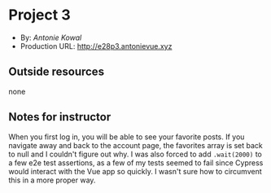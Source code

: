 # Project 3
+ By: *Antonie Kowal*
+ Production URL: <http://e28p3.antonievue.xyz>

## Outside resources
none

## Notes for instructor
When you first log in, you will be able to see your favorite posts. If you navigate away and back to the
account page, the favorites array is set back to null and I couldn't figure out why. I was also forced
to add ```.wait(2000)``` to a few e2e test assertions, as a few of my tests seemed to fail since Cypress would interact
with the Vue app so quickly. I wasn't sure how to circumvent this in a more proper way.
